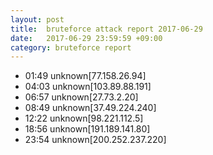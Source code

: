 ```yaml
---
layout: post
title:  bruteforce attack report 2017-06-29
date:   2017-06-29 23:59:59 +09:00
category: bruteforce report
---
```


* 01:49 unknown[77.158.26.94]
* 04:03 unknown[103.89.88.191]
* 06:57 unknown[27.73.2.20]
* 08:49 unknown[37.49.224.240]
* 12:22 unknown[98.221.112.5]
* 18:56 unknown[191.189.141.80]
* 23:54 unknown[200.252.237.220]

